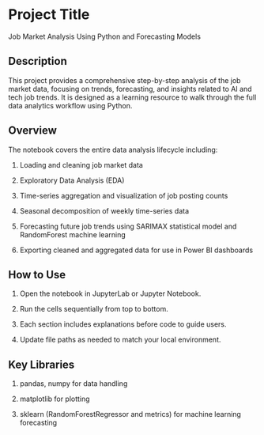 # Project Title

Job Market Analysis Using Python and Forecasting Models




## Description
This project provides a comprehensive step-by-step analysis of the job market data, focusing on trends, forecasting, and insights related to AI and tech job trends. It is designed as a learning resource to walk through the full data analytics workflow using Python.
## Overview
The notebook covers the entire data analysis lifecycle including:

 1. Loading and cleaning job market data

 2. Exploratory Data Analysis (EDA)

 3. Time-series aggregation and visualization of job posting counts

 4. Seasonal decomposition of weekly time-series data

 5. Forecasting future job trends using SARIMAX statistical model and RandomForest machine learning

 6. Exporting cleaned and aggregated data for use in Power BI dashboards
 
## How to Use
 1. Open the notebook in JupyterLab or Jupyter Notebook.

 2. Run the cells sequentially from top to bottom.

 3. Each section includes explanations before code to guide users.

 4. Update file paths as needed to match your local environment.
## Key Libraries
 1. pandas, numpy for data handling

 2. matplotlib for plotting

 3. sklearn (RandomForestRegressor and metrics) for machine learning forecasting
